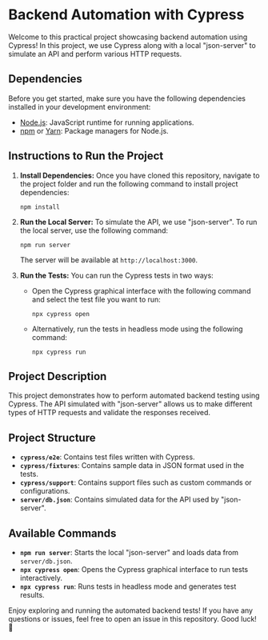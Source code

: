 # Backend Automation with Cypress

Welcome to this practical project showcasing backend automation using Cypress! In this project, we use Cypress along with a local "json-server" to simulate an API and perform various HTTP requests.

## Dependencies

Before you get started, make sure you have the following dependencies installed in your development environment:

- [Node.js](https://nodejs.org/): JavaScript runtime for running applications.
- [npm](https://www.npmjs.com/) or [Yarn](https://yarnpkg.com/): Package managers for Node.js.

## Instructions to Run the Project

1. **Install Dependencies:**
   Once you have cloned this repository, navigate to the project folder and run the following command to install project dependencies:

   ```
   npm install
   ```

2. **Run the Local Server:**
   To simulate the API, we use "json-server". To run the local server, use the following command:

   ```
   npm run server
   ```

   The server will be available at `http://localhost:3000`.

3. **Run the Tests:**
   You can run the Cypress tests in two ways:

   - Open the Cypress graphical interface with the following command and select the test file you want to run:

     ```
     npx cypress open
     ```

   - Alternatively, run the tests in headless mode using the following command:

     ```
     npx cypress run
     ```

## Project Description

This project demonstrates how to perform automated backend testing using Cypress. The API simulated with "json-server" allows us to make different types of HTTP requests and validate the responses received.

## Project Structure

- **`cypress/e2e`**: Contains test files written with Cypress.
- **`cypress/fixtures`**: Contains sample data in JSON format used in the tests.
- **`cypress/support`**: Contains support files such as custom commands or configurations.
- **`server/db.json`**: Contains simulated data for the API used by "json-server".

## Available Commands

- **`npm run server`**: Starts the local "json-server" and loads data from `server/db.json`.
- **`npx cypress open`**: Opens the Cypress graphical interface to run tests interactively.
- **`npx cypress run`**: Runs tests in headless mode and generates test results.

Enjoy exploring and running the automated backend tests! If you have any questions or issues, feel free to open an issue in this repository. Good luck! 🚀
